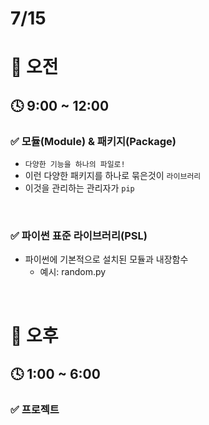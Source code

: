 # 7/15

# 🌇 오전

## 🕓 9:00 ~ 12:00

### ✅ 모듈(Module) & 패키지(Package)

- `다양한 기능을 하나의 파일로!`
- 이런 다양한 패키지를 하나로 묶은것이 `라이브러리`
- 이것을 관리하는 관리자가 `pip`

<br>



### ✅ 파이썬 표준 라이브러리(PSL)

- 파이썬에 기본적으로 설치된 모듈과 내장함수
  - 예시: random.py

<br>

# 🌆 오후

## 🕓 1:00 ~ 6:00

### ✅ 프로젝트

